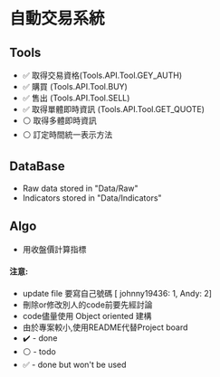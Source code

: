 # 自動交易系統

## Tools
* :white_check_mark: 取得交易資格(Tools.API.Tool.GEY_AUTH)
* :white_check_mark: 購買 (Tools.API.Tool.BUY)
* :white_check_mark: 售出 (Tools.API.Tool.SELL)
* :white_check_mark: 取得單體即時資訊 (Tools.API.Tool.GET_QUOTE)
* :white_circle: 取得多體即時資訊
* :white_circle: 訂定時間統一表示方法
## DataBase
* Raw data stored in "Data/Raw"
* Indicators stored in "Data/Indicators"



## Algo

* 用收盤價計算指標
















#### 注意:
* update file 要寫自己號碼 [ johnny19436: 1, Andy: 2]
* 刪除or修改別人的code前要先經討論
* code儘量使用 Object oriented 建構
* 由於專案較小,使用README代替Project board
* :heavy_check_mark: - done
* :white_circle: - todo
* :white_check_mark: - done but won't be used
